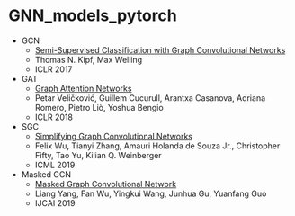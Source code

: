 # GNN_models_pytorch

- GCN
  - [Semi-Supervised Classification with Graph Convolutional Networks](https://arxiv.org/abs/1609.02907)
  - Thomas N. Kipf, Max Welling
  - ICLR 2017
- GAT
  - [Graph Attention Networks](https://arxiv.org/abs/1710.10903)
  - Petar Veličković, Guillem Cucurull, Arantxa Casanova, Adriana Romero, Pietro Liò, Yoshua Bengio
  - ICLR 2018
- SGC
  - [Simplifying Graph Convolutional Networks](https://arxiv.org/abs/1902.07153)
  - Felix Wu, Tianyi Zhang, Amauri Holanda de Souza Jr., Christopher Fifty, Tao Yu, Kilian Q. Weinberger
  - ICML 2019
- Masked GCN
  - [Masked Graph Convolutional Network](https://www.ijcai.org/proceedings/2019/565)
  - Liang Yang, Fan Wu, Yingkui Wang, Junhua Gu, Yuanfang Guo
  - IJCAI 2019